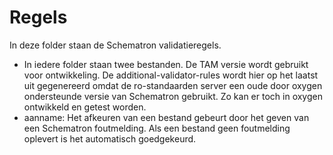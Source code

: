 # Regels

In deze folder staan de Schematron validatieregels.

- In iedere folder staan twee bestanden. De TAM versie wordt gebruikt voor ontwikkeling. De additional-validator-rules wordt hier op het laatst uit gegenereerd omdat de ro-standaarden server een oude door oxygen ondersteunde versie van Schematron gebruikt. Zo kan er toch in oxygen ontwikkeld en getest worden.
- aanname: Het afkeuren van een bestand gebeurt door het geven van een Schematron foutmelding. Als een bestand geen foutmelding oplevert is het automatisch goedgekeurd.
